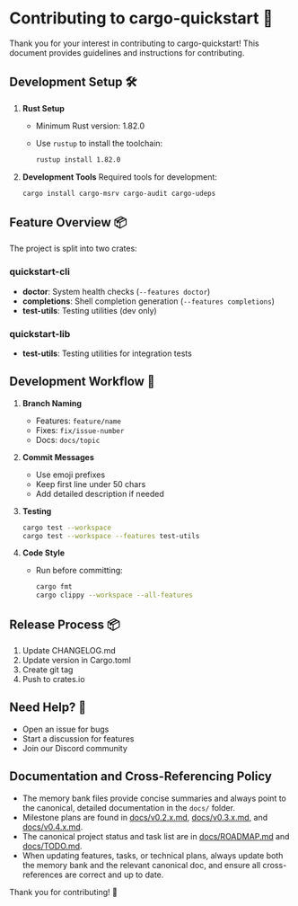 # Contributing to cargo-quickstart 🚀

Thank you for your interest in contributing to cargo-quickstart! This document provides guidelines and instructions for contributing.

## Development Setup 🛠️

1. **Rust Setup**
   - Minimum Rust version: 1.82.0
   - Use `rustup` to install the toolchain:

     ```bash
     rustup install 1.82.0
     ```

2. **Development Tools**
   Required tools for development:

   ```bash
   cargo install cargo-msrv cargo-audit cargo-udeps
   ```

## Feature Overview 📦

The project is split into two crates:

### quickstart-cli

- **doctor**: System health checks (`--features doctor`)
- **completions**: Shell completion generation (`--features completions`)
- **test-utils**: Testing utilities (dev only)

### quickstart-lib

- **test-utils**: Testing utilities for integration tests

## Development Workflow 🔄

1. **Branch Naming**
   - Features: `feature/name`
   - Fixes: `fix/issue-number`
   - Docs: `docs/topic`

2. **Commit Messages**
   - Use emoji prefixes
   - Keep first line under 50 chars
   - Add detailed description if needed

3. **Testing**

   ```bash
   cargo test --workspace
   cargo test --workspace --features test-utils
   ```

4. **Code Style**
   - Run before committing:

     ```bash
     cargo fmt
     cargo clippy --workspace --all-features
     ```

## Release Process 📦

1. Update CHANGELOG.md
2. Update version in Cargo.toml
3. Create git tag
4. Push to crates.io

## Need Help? 🤝

- Open an issue for bugs
- Start a discussion for features
- Join our Discord community

## Documentation and Cross-Referencing Policy

- The memory bank files provide concise summaries and always point to the canonical, detailed documentation in the `docs/` folder.
- Milestone plans are found in [docs/v0.2.x.md](v0.2.x.md), [docs/v0.3.x.md](v0.3.x.md), and [docs/v0.4.x.md](v0.4.x.md).
- The canonical project status and task list are in [docs/ROADMAP.md](ROADMAP.md) and [docs/TODO.md](TODO.md).
- When updating features, tasks, or technical plans, always update both the memory bank and the relevant canonical doc, and ensure all cross-references are correct and up to date.

Thank you for contributing! 🎉
